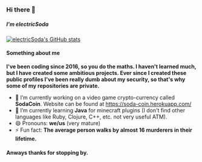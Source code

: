 ### Hi there 👋
##### I'm electricSoda

[![electricSoda's GitHub stats](https://github-readme-stats.vercel.app/api?username=electricSoda)](https://github.com/anuraghazra/github-readme-stats)

#### Something about me
**I've been coding since 2016, so you do the maths. I haven't learned much, but I have created some ambitious projects.
Ever since I created these public profiles I've been really dumb about my security, so that's why some of my repositories are private.**

- 🔭 I’m currently working on a video game crypto-currency called **SodaCoin**. Website can be found at https://soda-coin.herokuapp.com/
- 🌱 I’m currently learning **Java** for minecraft plugins (I don't find other languages like Ruby, Clojure, C++, etc. not very useful ATM).
- 😄 Pronouns: **we/us** (very mature)
- ⚡ Fun fact: **The average person walks by almost 16 murderers in their lifetime.**

#### Anways thanks for stopping by.

